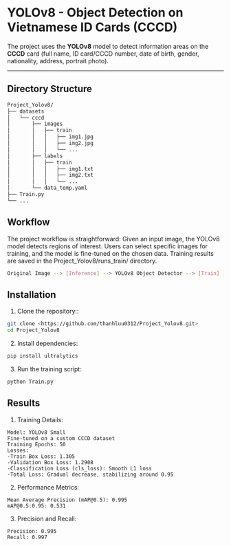 #  YOLOv8 - Object Detection on Vietnamese ID Cards (CCCD)
The project uses the **YOLOv8** model to detect information areas on the **CCCD** card (full name, ID card/CCCD number, date of birth, gender, nationality, address, portrait photo).

---

##  Directory Structure

```bash
Project_Yolov8/
├── datasets
│   └── cccd
│       ├── images
│       │   ├── train
│       │   │   ├── img1.jpg
│       │   │   ├── img2.jpg
│       │   │   └── ...
│       ├── labels
│       │   ├── train
│       │   │   ├── img1.txt
│       │   │   ├── img2.txt
│       │   │   └── ...
│       └── data_temp.yaml
├── Train.py
└── ...

```
## Workflow
 
The project workflow is straightforward: Given an input image, the YOLOv8 model detects regions of interest. Users can select specific images for training, and the model is fine-tuned on the chosen data. Training results are saved in the Project_Yolov8/runs_train/ directory.

```bash
Original Image --> [Inference] --> YOLOv8 Object Detector --> [Train] --> Saved Model
```
## Installation
1. Clone the repository::
```bash
git clone <https://github.com/thanhluu0312/Project_Yolov8.git>
cd Project_Yolov8
```
2. Install dependencies:
```bash
pip install ultralytics
```
3. Run the training script:
```bash
python Train.py
```
## Results
1. Training Details:
```
Model: YOLOv8 Small
Fine-tuned on a custom CCCD dataset
Training Epochs: 50
Losses:
-Train Box Loss: 1.305
-Validation Box Loss: 1.2908
-Classification Loss (cls_loss): Smooth L1 loss
-Total Loss: Gradual decrease, stabilizing around 0.95
```
2. Performance Metrics:
```
Mean Average Precision (mAP@0.5): 0.995
mAP@0.5:0.95: 0.531
```
3. Precision and Recall:
```
Precision: 0.995
Recall: 0.997
